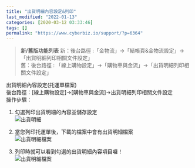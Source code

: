 ```yaml
---
title: "出貨明細內容設定&列印"
last_modified: "2022-01-13"
categories: [2020-03-12 03:33:46]
tags: []
permalink: "https://www.cyberbiz.io/support/?p=6364"
---
```


> **新/舊版功能列表** 新：後台路徑 :「金物流」→「結帳頁&金物流設定」→「出貨明細列印相關文件設定」  
> 舊：後台路徑 : 「線上購物設定」→「購物車與金流」→「出貨明細列印相關文件設定」

出貨明細內容設定(托運單檔案)  
後台路徑：[線上購物設定]->[購物車與金流]->出貨明細列印相關文件設定  
操作步驟：

1. 勾選列印出貨明細的內容並儲存設定  
![出貨明細](https://www.cyberbiz.co/support/wp-content/uploads/2019/03/出貨明細.png)

2. 當您列印托運單後，下載的檔案中會有出貨明細檔案  
![出貨明細檔案](https://www.cyberbiz.co/support/wp-content/uploads/2019/03/有出貨明細檔案.png)

3. 列印時就可以看到勾選的出貨明細內容項目囉！  
![出貨明細檔案](https://www.cyberbiz.co/support/wp-content/uploads/2019/03/出貨明細_1.png)


